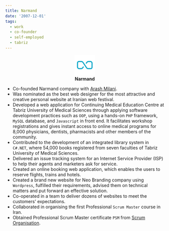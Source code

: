 ```yaml
---
title: Narmand
date: '2007-12-01'
tags:
  - work
  - co-founder
  - self-employed
  - tabriz
---
```

<p align='center'>
  <img src='/assets/stories/narmand.png' height='64'  /><br />
  <b>Narmand</b>
</p>

* Co-founded Narmand company with [Arash Milani](https://arashmilani.com/).
* Was nominated as the best web designer for the most attractive and creative personal website at Iranian web festival.
* Developed a web application for Continuing Medical Education Centre at Tabriz University of Medical Sciences
through applying software development practices such as `OOP`, using a hands-on `PHP` framework, `MySQL` database, and
`Javascript` in front end. It facilitates workshop registrations and gives instant access to online medical programs for
8,000 physicians, dentists, pharmacists and other members of the community.
* Contributed to the development of an integrated library system in `C#.NET`, where 54,000 books registered from seven
faculties of Tabriz University of Medical Sciences.
* Delivered an issue tracking system for an Internet Service Provider (ISP) to help their agents and marketers ask for service.
* Created an online booking web application, which enables the users to reserve flights, trains and hotels.
* Created a brand new website for Neo Branding company using `Wordpress`, fulfilled their requirements, advised them on
technical matters and put forward an effective solution.
* Co-operated in a team to deliver dozens of websites to meet the customers' expectations.
* Collaborated in organising the first Professional `Scrum Master` course in Iran.
* Obtained Professional Scrum Master certificate `PSM` from [Scrum Organisation](https://www.scrum.org/).

